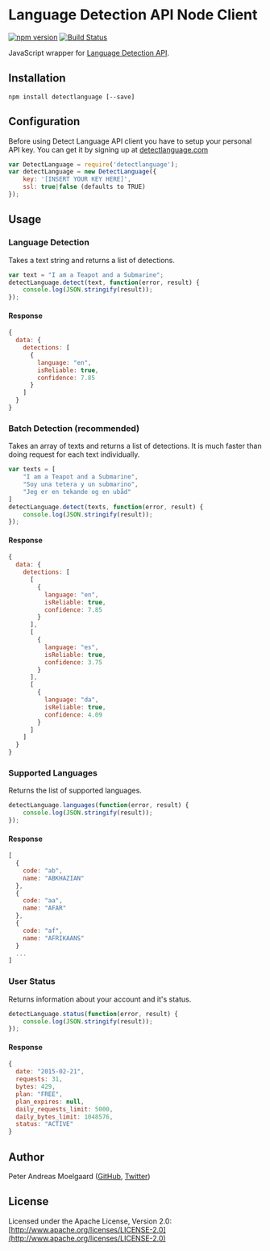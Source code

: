 Language Detection API Node Client
===

[![npm version](https://badge.fury.io/js/detectlanguage.svg)](https://badge.fury.io/js/detectlanguage)
[![Build Status](https://travis-ci.org/detectlanguage/detectlanguage-node.svg?branch=master)](https://travis-ci.org/detectlanguage/detectlanguage-node)

JavaScript wrapper for [Language Detection API](https://detectlanguage.com/).

## Installation

```
npm install detectlanguage [--save]
```

## Configuration

Before using Detect Language API client you have to setup your personal API key.
You can get it by signing up at [detectlanguage.com](https://detectlanguage.com)

```javascript
var DetectLanguage = require('detectlanguage');
var detectLanguage = new DetectLanguage({
    key: '[INSERT YOUR KEY HERE]',
    ssl: true|false (defaults to TRUE)
});
```

## Usage

### Language Detection

Takes a text string and returns a list of detections.

```javascript
var text = "I am a Teapot and a Submarine";
detectLanguage.detect(text, function(error, result) {
    console.log(JSON.stringify(result));
});
```

#### Response

```javascript
{
  data: {
    detections: [
      {
        language: "en",
        isReliable: true,
        confidence: 7.85
      }
    ]
  }
}
```

### Batch Detection (recommended)

Takes an array of texts and returns a list of detections.
It is much faster than doing request for each text individually.

```javascript
var texts = [
    "I am a Teapot and a Submarine",
    "Soy una tetera y un submarino",
    "Jeg er en tekande og en ubåd"
]
detectLanguage.detect(texts, function(error, result) {
    console.log(JSON.stringify(result));
});
```

#### Response

```javascript
{
  data: {
    detections: [
      [
        {
          language: "en",
          isReliable: true,
          confidence: 7.85
        }
      ],
      [
        {
          language: "es",
          isReliable: true,
          confidence: 3.75
        }
      ],
      [
        {
          language: "da",
          isReliable: true,
          confidence: 4.09
        }
      ]
    ]
  }
}
```

### Supported Languages

Returns the list of supported languages.

```javascript
detectLanguage.languages(function(error, result) {
    console.log(JSON.stringify(result));
});
```

#### Response

```javascript
[
  {
    code: "ab",
    name: "ABKHAZIAN"
  },
  {
    code: "aa",
    name: "AFAR"
  },
  {
    code: "af",
    name: "AFRIKAANS"
  }
  ...
]
```

### User Status

Returns information about your account and it's status.

```javascript
detectLanguage.status(function(error, result) {
    console.log(JSON.stringify(result));
});
```

#### Response

```javascript
{
  date: "2015-02-21",
  requests: 31,
  bytes: 429,
  plan: "FREE",
  plan_expires: null,
  daily_requests_limit: 5000,
  daily_bytes_limit: 1048576,
  status: "ACTIVE"
}
```

## Author

Peter Andreas Moelgaard ([GitHub](https://github.com/pmoelgaard), [Twitter](https://twitter.com/petermoelgaard))

## License

Licensed under the Apache License, Version 2.0: [http://www.apache.org/licenses/LICENSE-2.0](http://www.apache.org/licenses/LICENSE-2.0)
